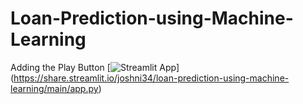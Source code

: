 # Loan-Prediction-using-Machine-Learning







Adding the Play Button
[![Streamlit App](https://static.streamlit.io/badges/streamlit_badge_black_white.svg)]
(https://share.streamlit.io/joshni34/loan-prediction-using-machine-learning/main/app.py)
